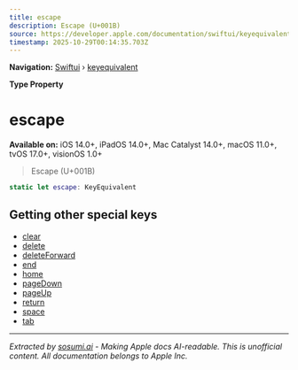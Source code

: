 ```yaml
---
title: escape
description: Escape (U+001B)
source: https://developer.apple.com/documentation/swiftui/keyequivalent/escape
timestamp: 2025-10-29T00:14:35.703Z
---
```


**Navigation:** [Swiftui](/documentation/swiftui) › [keyequivalent](/documentation/swiftui/keyequivalent)

**Type Property**

# escape

**Available on:** iOS 14.0+, iPadOS 14.0+, Mac Catalyst 14.0+, macOS 11.0+, tvOS 17.0+, visionOS 1.0+

> Escape (U+001B)

```swift
static let escape: KeyEquivalent
```

## Getting other special keys

- [clear](/documentation/swiftui/keyequivalent/clear)
- [delete](/documentation/swiftui/keyequivalent/delete)
- [deleteForward](/documentation/swiftui/keyequivalent/deleteforward)
- [end](/documentation/swiftui/keyequivalent/end)
- [home](/documentation/swiftui/keyequivalent/home)
- [pageDown](/documentation/swiftui/keyequivalent/pagedown)
- [pageUp](/documentation/swiftui/keyequivalent/pageup)
- [return](/documentation/swiftui/keyequivalent/return)
- [space](/documentation/swiftui/keyequivalent/space)
- [tab](/documentation/swiftui/keyequivalent/tab)

---

*Extracted by [sosumi.ai](https://sosumi.ai) - Making Apple docs AI-readable.*
*This is unofficial content. All documentation belongs to Apple Inc.*
